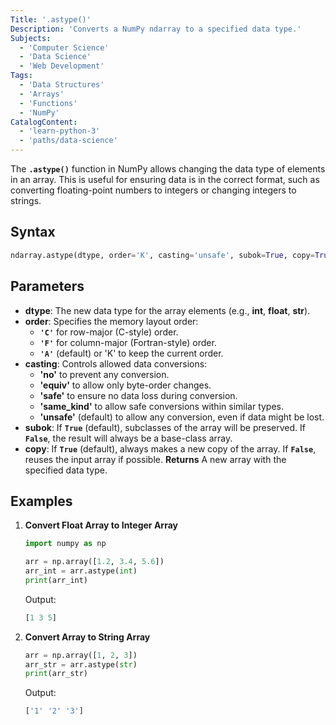 ```yaml
---
Title: '.astype()'
Description: 'Converts a NumPy ndarray to a specified data type.'
Subjects:
  - 'Computer Science'
  - 'Data Science'
  - 'Web Development'
Tags:
  - 'Data Structures'
  - 'Arrays'
  - 'Functions'
  - 'NumPy'
CatalogContent:
  - 'learn-python-3'
  - 'paths/data-science'
---
```


The **`.astype()`** function in NumPy allows changing the data type of elements in an array. This is useful for ensuring data is in the correct format, such as converting floating-point numbers to integers or changing integers to strings.

## Syntax

```py
ndarray.astype(dtype, order='K', casting='unsafe', subok=True, copy=True)
```

## Parameters

- **dtype**: The new data type for the array elements (e.g., **int**, **float**, **str**).
- **order**: Specifies the memory layout order:
  - **`'C'`** for row-major (C-style) order.
  - **`'F'`** for column-major (Fortran-style) order.
  - **`'A'`** (default) or 'K' to keep the current order.
- **casting**: Controls allowed data conversions:
  - **'no'** to prevent any conversion.
  - **'equiv'** to allow only byte-order changes.
  - **'safe'** to ensure no data loss during conversion.
  - **'same_kind'** to allow safe conversions within similar types.
  - **'unsafe'** (default) to allow any conversion, even if data might be lost.
- **subok**: If **`True`** (default), subclasses of the array will be preserved. If **`False`**, the result will always be a base-class array.
- **copy**: If **`True`** (default), always makes a new copy of the array. If **`False`**, reuses the input array if possible.
**Returns**
A new array with the specified data type.

## Examples

1. **Convert Float Array to Integer Array**

   ```py
   import numpy as np

   arr = np.array([1.2, 3.4, 5.6])
   arr_int = arr.astype(int)
   print(arr_int)
   ```

   Output:

   ```py
   [1 3 5]
   ```

2. **Convert Array to String Array**

   ```py
   arr = np.array([1, 2, 3])
   arr_str = arr.astype(str)
   print(arr_str)
   ```

   Output:

   ```py
   ['1' '2' '3']
   ```


